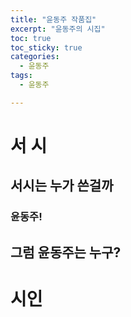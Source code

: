 ```yaml
---
title: "윤동주 작품집"
excerpt: "윤동주의 시집"
toc: true
toc_sticky: true
categories:
  - 윤동주
tags:
  - 윤동주 

---
```


# 서 시
## 서시는 누가 쓴걸까
### 윤동주!
## 그럼 윤동주는 누구?
# 시인
